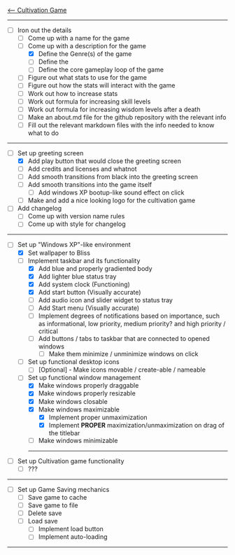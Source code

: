 [<-- Cultivation Game](Cultivation%20Game)
<hr>

- [ ] Iron out the details
	- [ ] Come up with a name for the game
	- [ ] Come up with a description for the game
		- [x] Define the Genre(s) of the game
		- [ ] Define the 
		- [ ] Define the core gameplay loop of the game
	- [ ] Figure out what stats to use for the game
	- [ ] Figure out how the stats will interact with the game
	- [ ] Work out how to increase stats
	- [ ] Work out formula for increasing skill levels
	- [ ] Work out formula for increasing wisdom levels after a death
	- [ ] Make an about.md file for the github repository with the relevant info
	- [ ] Fill out the relevant markdown files with the info needed to know what to do

<hr>

- [ ] Set up greeting screen
	- [x] Add play button that would close the greeting screen
	- [ ] Add credits and licenses and whatnot
	- [ ] Add smooth transitions from black into the greeting screen
	- [ ] Add smooth transitions into the game itself
		- [ ] Add windows XP bootup-like sound effect on click
	- [ ] Make and add a nice looking logo for the cultivation game
- [ ] Add changelog
	- [ ] Come up with version name rules
	- [ ] Come up with style for changelog

<hr>

- [ ] Set up "Windows XP"-like environment
	- [x] Set wallpaper to Bliss
	- [ ] Implement taskbar and its functionality
		- [x] Add blue and properly gradiented body
		- [x] Add lighter blue status tray
		- [x] Add system clock (Functioning)
		- [x] Add start button (Visually accurate)
		- [ ] Add audio icon and slider widget to status tray
		- [ ] Add Start menu (Visually accurate)
		- [ ] Implement degrees of notifications based on importance, such as informational, low priority, medium priority? and high priority / critical
		- [ ] Add buttons / tabs to taskbar that are connected to opened windows
			- [ ] Make them minimize / unminimize windows on click
	- [ ] Set up functional desktop icons
		- [ ] \[Optional] - Make icons movable / create-able / nameable 
	- [ ] Set up functional window management
		- [x] Make windows properly draggable
		- [x] Make windows properly resizable
		- [x] Make windows closable
		- [x] Make windows maximizable
			- [x] Implement proper unmaximization
			- [x] Implement **PROPER** maximization/unmaximization on drag of the titlebar
		- [ ] Make windows minimizable

		<hr>
		
- [ ] Set up Cultivation game functionality
	- [ ] ???

<hr>

- [ ] Set up Game Saving mechanics
	- [ ] Save game to cache
	- [ ] Save game to file
	- [ ] Delete save
	- [ ] Load save
		- [ ] Implement load button
		- [ ] Implement auto-loading

<hr>

